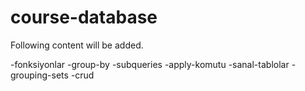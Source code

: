 # course-database

Following content will be added.

-fonksiyonlar
-group-by
-subqueries
-apply-komutu
-sanal-tablolar
-grouping-sets
-crud
